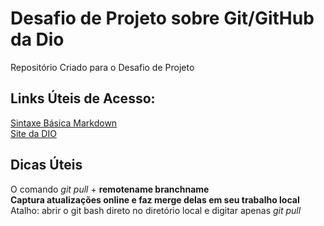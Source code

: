 # Desafio de Projeto sobre Git/GitHub da Dio
Repositório Criado para o Desafio de Projeto

## Links Úteis de Acesso:
[Sintaxe Básica Markdown](https://www.markdownguide.org/basic-syntax/)<br>
[Site da DIO](https://web.dio.me/)<br>
## Dicas Úteis
O comando *git pull* + **remotename branchname**<br>
**Captura atualizações online e faz merge delas em seu trabalho local**<br>
Atalho: abrir o git bash direto no diretório local e digitar apenas *git pull*
